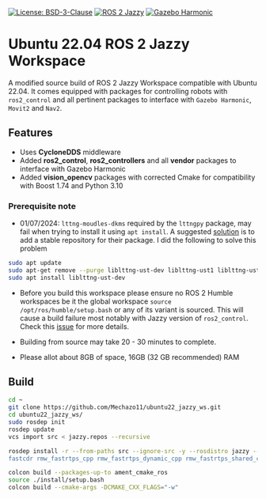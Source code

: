 [![License: BSD-3-Clause](https://img.shields.io/badge/License-BSD--3--Clause-blue.svg)](https://opensource.org/licenses/BSD-3-Clause)
[![ROS 2 Jazzy](https://img.shields.io/badge/ROS--2-Jazzy-blue)](https://docs.ros.org/en/jazzy/index.html)
[![Gazebo Harmonic](https://img.shields.io/badge/Gazebo-Harmonic-orange)](https://gazebosim.org/)

# Ubuntu 22.04 ROS 2 Jazzy Workspace

A modified source build of ROS 2 Jazzy Workspace compatible with Ubuntu 22.04. It comes equipped with packages for controlling robots with ```ros2_control``` and all pertinent packages to interface with ```Gazebo Harmonic```, ```Movit2``` and ```Nav2```.

## Features

* Uses **CycloneDDS** middleware
* Added **ros2_control**, **ros2_controllers** and all **vendor** packages to interface with Gazebo Harmonic
* Added **vision_opencv** packages with corrected Cmake for compatibility with Boost 1.74 and Python 3.10

### Prerequisite note

* 01/07/2024: `lttng-moudles-dkms` required by the `lttngpy` package, may fail when trying to install it using `apt install`. A suggested [solution](https://askubuntu.com/questions/1513837/lttng-modules-dkms-install-error) is to add a stable repository for their package. I did the following to solve this problem

```bash
sudo apt update
sudo apt-get remove --purge liblttng-ust-dev liblttng-ust1 liblttng-ust-ctl5 liblttng-ust-python-agent1
sudo apt install liblttng-ust-dev
```

* Before you build this workspace please ensure no ROS 2 Humble workspaces be it the global workspace ```source /opt/ros/humble/setup.bash``` or any of its variant is sourced. This will cause a build failure most notably with Jazzy version of ```ros2_control```. Check this [issue](https://github.com/ros-controls/ros2_control/issues/1787) for more details.

* Building from source may take 20 - 30 minutes to complete.

* Please allot about 8GB of space, 16GB (32 GB recommended) RAM

## Build

```bash
cd ~
git clone https://github.com/Mechazo11/ubuntu22_jazzy_ws.git
cd ubuntu22_jazzy_ws/
sudo rosdep init
rosdep update
vcs import src < jazzy.repos --recursive

rosdep install -r --from-paths src --ignore-src -y --rosdistro jazzy --skip-keys "fastrtps
fastcdr rmw_fastrtps_cpp rmw_fastrtps_dynamic_cpp rmw_fastrtps_shared_cpp rmw_connextdds rosidl_typesupport_fastrtps_c rosidl_typesupport_fastrtps_cpp fastrtps_cmake_module demo_nodes_py rti-connext-dds-6.0.1 urdfdom_headers"

colcon build --packages-up-to ament_cmake_ros
source ./install/setup.bash
colcon build --cmake-args -DCMAKE_CXX_FLAGS="-w"
```